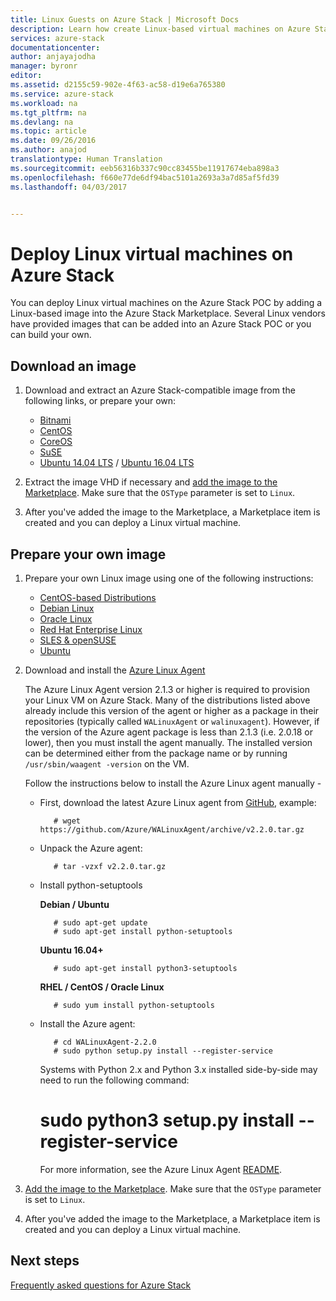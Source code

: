 ```yaml
---
title: Linux Guests on Azure Stack | Microsoft Docs
description: Learn how create Linux-based virtual machines on Azure Stack.
services: azure-stack
documentationcenter: 
author: anjayajodha
manager: byronr
editor: 
ms.assetid: d2155c59-902e-4f63-ac58-d19e6a765380
ms.service: azure-stack
ms.workload: na
ms.tgt_pltfrm: na
ms.devlang: na
ms.topic: article
ms.date: 09/26/2016
ms.author: anajod
translationtype: Human Translation
ms.sourcegitcommit: eeb56316b337c90cc83455be11917674eba898a3
ms.openlocfilehash: f660e77de6df94bac5101a2693a3a7d85af5fd39
ms.lasthandoff: 04/03/2017


---
```

# <a name="deploy-linux-virtual-machines-on-azure-stack"></a>Deploy Linux virtual machines on Azure Stack
You can deploy Linux virtual machines on the Azure Stack POC by adding a Linux-based image into the Azure Stack Marketplace. Several Linux vendors have provided images that can be added into an Azure Stack POC or you can build your own.

## <a name="download-an-image"></a>Download an image
1. Download and extract an Azure Stack-compatible image from the following links, or prepare your own:
   
   * [Bitnami](https://bitnami.com/azure-stack)
   * [CentOS](http://olstacks.cloudapp.net/latest/)
   * [CoreOS](https://stable.release.core-os.net/amd64-usr/current/coreos_production_azure_image.vhd.bz2)
   * [SuSE](https://download.suse.com/Download?buildid=VCFi7y7MsFQ~)
   * [Ubuntu 14.04 LTS](https://partner-images.canonical.com/azure/azure_stack/) / [Ubuntu 16.04 LTS](http://cloud-images.ubuntu.com/releases/xenial/release/ubuntu-16.04-server-cloudimg-amd64-disk1.vhd.zip)
2. Extract the image VHD if necessary and [add the image to the Marketplace](azure-stack-add-vm-image.md). Make sure that the `OSType` parameter is set to `Linux`.
3. After you've added the image to the Marketplace, a Marketplace item is created and you can deploy a Linux virtual machine.

## <a name="prepare-your-own-image"></a>Prepare your own image
1. Prepare your own Linux image using one of the following instructions:
   
   * [CentOS-based Distributions](../virtual-machines/linux/create-upload-centos.md?toc=%2fazure%2fvirtual-machines%2flinux%2ftoc.json)
   * [Debian Linux](../virtual-machines/linux/debian-create-upload-vhd.md?toc=%2fazure%2fvirtual-machines%2flinux%2ftoc.json)
   * [Oracle Linux](../virtual-machines/linux/oracle-create-upload-vhd.md?toc=%2fazure%2fvirtual-machines%2flinux%2ftoc.json)
   * [Red Hat Enterprise Linux](../virtual-machines/linux/redhat-create-upload-vhd.md?toc=%2fazure%2fvirtual-machines%2flinux%2ftoc.json)
   * [SLES & openSUSE](../virtual-machines/linux/suse-create-upload-vhd.md?toc=%2fazure%2fvirtual-machines%2flinux%2ftoc.json)
   * [Ubuntu](../virtual-machines/linux/create-upload-ubuntu.md?toc=%2fazure%2fvirtual-machines%2flinux%2ftoc.json)
2. Download and install the [Azure Linux Agent](https://github.com/Azure/WALinuxAgent/)
   
    The Azure Linux Agent version 2.1.3 or higher is required to provision your Linux VM on Azure Stack. Many of the distributions listed above already include this version of the agent or higher as a package in their repositories (typically called `WALinuxAgent` or `walinuxagent`). However, if the version of the Azure agent package is less than 2.1.3 (i.e. 2.0.18 or lower), then you must install the agent manually. The installed version can be determined either from the package name or by running `/usr/sbin/waagent -version` on the VM.
   
    Follow the instructions below to install the Azure Linux agent manually -
   
   * First, download the latest Azure Linux agent from [GitHub](https://github.com/Azure/WALinuxAgent/releases), example:
     
            # wget https://github.com/Azure/WALinuxAgent/archive/v2.2.0.tar.gz
   * Unpack the Azure agent:
     
            # tar -vzxf v2.2.0.tar.gz
   * Install python-setuptools
     
        **Debian / Ubuntu**
     
            # sudo apt-get update
            # sudo apt-get install python-setuptools
     
        **Ubuntu 16.04+**
     
            # sudo apt-get install python3-setuptools
     
        **RHEL / CentOS / Oracle Linux**
     
            # sudo yum install python-setuptools
   * Install the Azure agent:
     
            # cd WALinuxAgent-2.2.0
            # sudo python setup.py install --register-service
     
     Systems with Python 2.x and Python 3.x installed side-by-side may need to run the following command:
     
     # <a name="sudo-python3-setuppy-install---register-service"></a>sudo python3 setup.py install --register-service
     For more information, see the Azure Linux Agent [README](https://github.com/Azure/WALinuxAgent/blob/master/README.md).
3. [Add the image to the Marketplace](azure-stack-add-vm-image.md). Make sure that the `OSType` parameter is set to `Linux`.
4. After you've added the image to the Marketplace, a Marketplace item is created and you can deploy a Linux virtual machine.

## <a name="next-steps"></a>Next steps
[Frequently asked questions for Azure Stack](azure-stack-faq.md)


